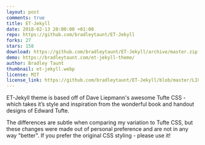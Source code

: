 ```yaml
---
layout: post
comments: true
title: ET-Jekyll
date: 2018-02-13 20:00:00 +01:00
repo: https://github.com/bradleytaunt/ET-Jekyll
forks: 27
stars: 158
download: https://github.com/bradleytaunt/ET-Jekyll/archive/master.zip
demo: https://bradleytaunt.com/et-jekyll-theme/
author: Bradley Taunt
thumbnail: et-jekyll.webp
license: MIT
license_link: https://github.com/bradleytaunt/ET-Jekyll/blob/master/LICENSE.txt
---
```


ET-Jekyll theme is based off of Dave Liepmann's awesome Tufte CSS - which takes it’s style and inspiration from the wonderful book and handout designs of Edward Tufte.

The differences are subtle when comparing my variation to Tufte CSS, but these changes were made out of personal preference and are not in any way "better". If you prefer the original CSS styling - please use it!
